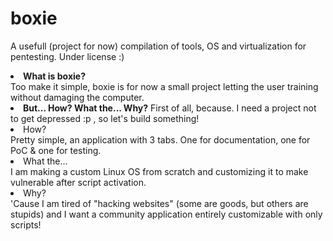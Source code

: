 # boxie
A usefull (project for now) compilation of tools, OS and virtualization for pentesting. 
Under license :) 

<li><b>What is boxie?</b></li>
Too make it simple, boxie is for now a small project letting the user training without damaging the computer. 

<li><b>But... How? What the... Why?</b>
First of all, because. I need a project not to get depressed :p , so let's build something!
  <li>How?</li>
        Pretty simple, an application with 3 tabs. One for documentation, one for PoC & one for testing.
  <li>What the...</li>
        I am making a custom Linux OS from scratch and customizing it to make vulnerable after script activation.
  <li>Why?</li>
        'Cause I am tired of "hacking websites" (some are goods, but others are stupids) and I want a community application entirely customizable with only scripts!
</li>
